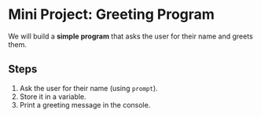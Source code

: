### 
# Mini Project: Greeting Program

We will build a **simple program** that asks the user for their name and greets them.


## Steps
1. Ask the user for their name (using `prompt`).
2. Store it in a variable.
3. Print a greeting message in the console.